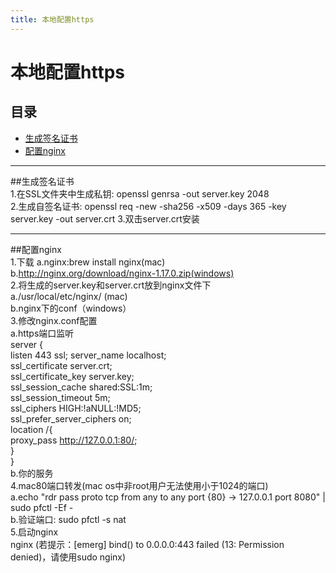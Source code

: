 ```yaml
---
title: 本地配置https
---
```


# 本地配置https

## 目录
+ [生成签名证书](#partI)
+ [配置nginx](#partII)

----------------------------------

##生成签名证书    
1.在SSL文件夹中生成私钥: openssl genrsa -out server.key 2048     
2.生成自签名证书: openssl req -new -sha256 -x509 -days 365 -key server.key -out server.crt 
3.双击server.crt安装    

----------------------------------

##配置nginx   
1.下载
  a.nginx:brew install nginx(mac)   
  b.http://nginx.org/download/nginx-1.17.0.zip(windows)   
2.将生成的server.key和server.crt放到nginx文件下   
  a./usr/local/etc/nginx/ (mac)   
  b.nginx下的conf（windows）  
3.修改nginx.conf配置    
  a.https端口监听   
     server {   
           listen       443 ssl; 
           server_name  localhost;   
           ssl_certificate      server.crt;  
           ssl_certificate_key  server.key;  
           ssl_session_cache    shared:SSL:1m;     
           ssl_session_timeout  5m;  
           ssl_ciphers  HIGH:!aNULL:!MD5;   
           ssl_prefer_server_ciphers  on;    
           location /{   
              proxy_pass http://127.0.0.1:80/;  
          }   
      }   
  b.你的服务      
4.mac80端口转发(mac os中非root用户无法使用小于1024的端口)     
  a.echo "rdr pass proto tcp from any to any port {80} -> 127.0.0.1 port 8080" | sudo pfctl -Ef -   
  b.验证端口: sudo pfctl -s nat   
5.启动nginx   
  nginx (若提示：[emerg] bind() to 0.0.0.0:443 failed (13: Permission denied)，请使用sudo nginx)    
  
  


       

